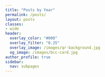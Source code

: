 ```yaml
---
title: "Posts by Year"
permalink: /posts/
layout: posts
classes:
- wide
header:
  overlay_color: "#000"
  overlay_filter: "0.25"
  overlay_image: /images/qr-background.jpg
  og_image: /images/bcc-card.jpg
author_profile: true
sidebar:
  nav: subpages
---
```

